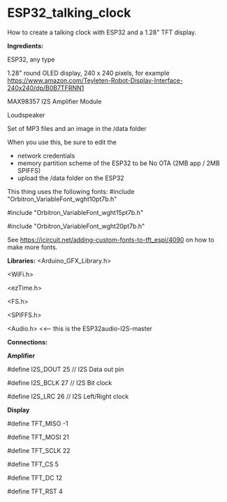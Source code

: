 # ESP32_talking_clock
How to create a talking clock with ESP32 and a 1.28" TFT display.

**Ingredients:**

ESP32, any type

1.28" round OLED display, 240 x 240 pixels, for example https://www.amazon.com/Teyleten-Robot-Display-Interface-240x240/dp/B0B7TFRNN1

MAX98357 I2S Amplifier Module

Loudspeaker

Set of MP3 files and an image in the /data folder

When you use this, be sure to edit the 
  - network credentials
  - memory partition scheme of the ESP32 to be No OTA (2MB app / 2MB SPIFFS)
  - upload the /data folder on the ESP32

This thing uses the following fonts:
#include "Orbitron_VariableFont_wght10pt7b.h"

#include "Orbitron_VariableFont_wght15pt7b.h"

#include "Orbitron_VariableFont_wght20pt7b.h"

See https://icircuit.net/adding-custom-fonts-to-tft_espi/4090 on how to make more fonts.

**Libraries:**
<Arduino_GFX_Library.h>

<WiFi.h>

<ezTime.h>

<FS.h>

<SPIFFS.h>

<Audio.h> <<-- this is the ESP32audio-I2S-master

**Connections:**

**Amplifier**

#define I2S_DOUT 25        // I2S Data out pin

#define I2S_BCLK 27        // I2S Bit clock

#define I2S_LRC  26        // I2S Left/Right clock


**Display**

#define TFT_MISO -1

#define TFT_MOSI 21

#define TFT_SCLK 22

#define TFT_CS   5

#define TFT_DC   12

#define TFT_RST  4


